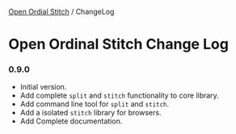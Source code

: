 [Open Ordial Stitch](../README.md) / ChangeLog

# Open Ordinal Stitch Change Log

### 0.9.0
- Initial version.
- Add complete `split` and `stitch` functionality to core library.
- Add command line tool for `split` and `stitch`.
- Add a isolated `stitch` library for browsers.
- Add Complete documentation.
